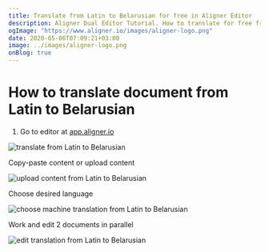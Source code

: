 ```yaml
---
title: Translate from Latin to Belarusian for free in Aligner Editor
description: Aligner Dual Editor Tutorial. How to translate for free from Latin to Belarusian. Aligner is multilingual document management platform. 
ogImage: "https://www.aligner.io/images/aligner-logo.png"
date: 2020-05-06T07:09:21+03:00
image: ../images/aligner-logo.png
onBlog: true
---
```


# How to translate document from Latin to Belarusian

1. Go to editor at [app.aligner.io](https://app.aligner.io "Aligner App web page")

![translate from Latin to Belarusian](../aligner-blank-editor.png "translate from Latin to Belarusian")

Copy-paste content or upload content

![upload content from Latin to Belarusian](../aligner-uploaded-document.png "upload content from Latin to Belarusian")

Choose desired language

![choose machine translation from Latin to Belarusian](../aligner-language-dropdown.png "choose machine translation from Latin to Belarusian")

Work and edit 2 documents in parallel

![edit translation from Latin to Belarusian](../aligner-double-sitded-editor.png "edit translation from Latin to Belarusian")


